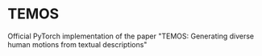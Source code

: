 # TEMOS
Official PyTorch implementation of the paper "TEMOS: Generating diverse human motions from textual descriptions"
